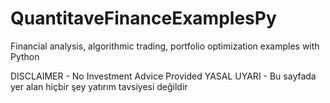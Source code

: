 # QuantitaveFinanceExamplesPy
Financial analysis, algorithmic trading, portfolio optimization examples with Python 

DISCLAIMER - No Investment Advice Provided
YASAL UYARI - Bu sayfada yer alan hiçbir şey yatırım tavsiyesi değildir
